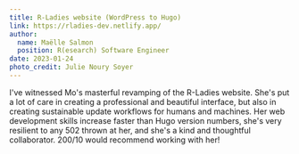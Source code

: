 ```yaml
---
title: R-Ladies website (WordPress to Hugo)
link: https://rladies-dev.netlify.app/
author: 
  name: Maëlle Salmon
  position: R(esearch) Software Engineer
date: 2023-01-24
photo_credit: Julie Noury Soyer
---
```


I've witnessed Mo's masterful revamping of the R-Ladies website.
She's put a lot of care in creating a professional and beautiful interface, 
but also in creating sustainable update workflows for humans and machines.
Her web development skills increase faster than Hugo version numbers,
she's very resilient to any 502 thrown at her, 
and she's a kind and thoughtful collaborator.
200/10 would recommend working with her!
